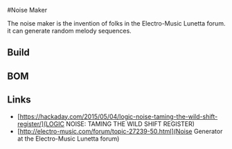 #Noise Maker

The noise maker is the invention of folks in the Electro-Music Lunetta forum. it can generate random melody sequences.  

## Build

## BOM

## Links

* [https://hackaday.com/2015/05/04/logic-noise-taming-the-wild-shift-register/](LOGIC NOISE: TAMING THE WILD SHIFT REGISTER)
* [http://electro-music.com/forum/topic-27239-50.html](Noise Generator at the Electro-Music Lunetta forum)
